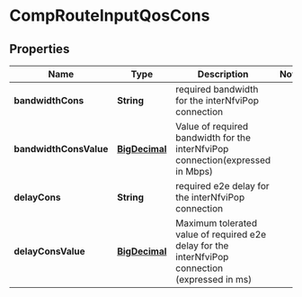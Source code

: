 
# CompRouteInputQosCons

## Properties
Name | Type | Description | Notes
------------ | ------------- | ------------- | -------------
**bandwidthCons** | **String** | required bandwidth for the interNfviPop connection | 
**bandwidthConsValue** | [**BigDecimal**](BigDecimal.md) | Value of required bandwidth for the interNfviPop connection(expressed in Mbps) | 
**delayCons** | **String** | required e2e delay for the interNfviPop connection | 
**delayConsValue** | [**BigDecimal**](BigDecimal.md) | Maximum tolerated value of required e2e delay for the interNfviPop connection (expressed in ms) | 



